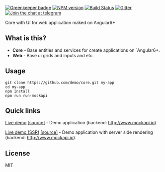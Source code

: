 [![Greenkeeper badge](https://badges.greenkeeper.io/demo/core.svg)](https://greenkeeper.io/)
[![NPM version][npm-image]][npm-url]
[![Build Status][travis-image]][travis-url]
[![Gitter][gitter-image]][gitter-url]
[![Join the chat at telegram][telegram-image]][telegram-url]

Core with UI for web application maked on Angular6+

## What is this?

- **Core** - Base entities and services for create applications on `Angular6+.
- **Web** - Base ui grids and inputs and etc.

## Usage
```
git clone https://github.com/demo/core.git my-app
cd my-app
npm install
npm run run-mockapi
```

## Quick links

[Live demo](https://demo.github.io/core) [[source]](https://github.com/demo/core) - Demo application (backend: http://www.mockapi.io).

[Live demo (SSR)](https://demo.herokuapp.com) [[source]](https://github.com/demo/core) - Demo application with server side rendering (backend: http://www.mockapi.io).

## License

MIT

[travis-image]: https://travis-ci.org/demo/core.svg?branch=master
[travis-url]: https://travis-ci.org/demo/core
[gitter-image]: https://img.shields.io/gitter/room/demo/core.js.svg
[gitter-url]: https://gitter.im/demo/core
[npm-image]: https://badge.fury.io/js/%40demo%2Fweb.svg
[npm-url]: https://npmjs.org/package/@demo/web
[dependencies-image]: https://david-dm.org/demo/core/status.svg
[dependencies-url]: https://david-dm.org/demo/core
[telegram-image]: https://img.shields.io/badge/chat-telegram-blue.svg?maxAge=2592000
[telegram-url]: https://t.me/demo
